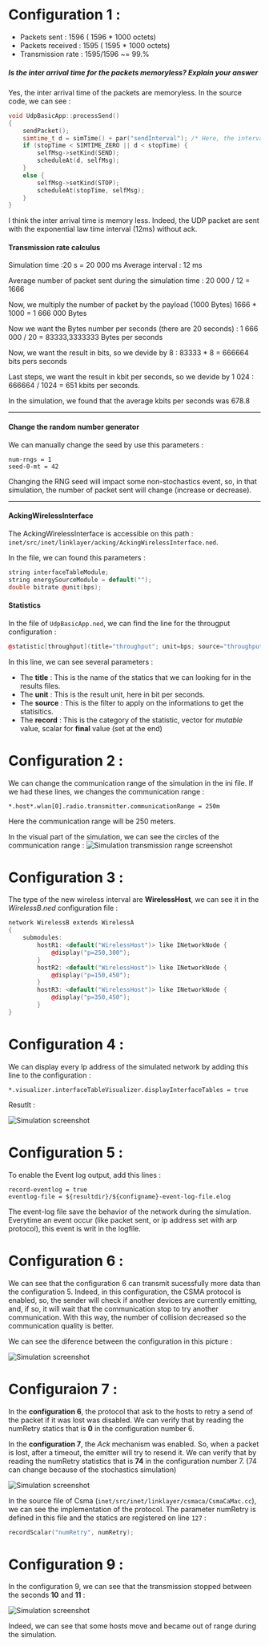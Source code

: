 # Configuration 1 :

- Packets sent : 1596 ( 1596 * 1000 octets)
- Packets received : 1595 ( 1595 * 1000 octets)
- Transmission rate : 1595/1596 \~= 99.%


##### Is the **inter arrival time** for the packets memoryless? Explain your answer

Yes, the inter arrival time of the packets are memoryless. In the source code, we can see :

```c++
void UdpBasicApp::processSend()
{
    sendPacket();
    simtime_t d = simTime() + par("sendInterval"); /* Here, the interval between the next sent take not care about the last send. */
    if (stopTime < SIMTIME_ZERO || d < stopTime) {
        selfMsg->setKind(SEND);
        scheduleAt(d, selfMsg);
    }
    else {
        selfMsg->setKind(STOP);
        scheduleAt(stopTime, selfMsg);
    }
}
```
I think the inter arrival time is memory less. Indeed, the UDP packet are sent with the exponential law time interval (12ms) without ack.

#### Transmission rate calculus

Simulation time :20 s = 20 000 ms
Average interval : 12 ms

Average number of packet sent during the simulation time :
 20 000 / 12 = 1666

Now, we multiply the number of packet by the payload (1000 Bytes)
1666 * 1000 = 1 666 000 Bytes

Now we want the Bytes number per seconds (there are 20 seconds) :
1 666 000 / 20 = 83333,3333333 Bytes per seconds


Now, we want the result in bits, so we devide by 8 :
83333 * 8 = 666664 bits pers seconds

Last steps, we want the result in kbit per seconds, so we devide by 1 024 :
666664 / 1024 = 651 kbits per seconds.

In the simulation, we found that the average kbits per seconds was 678.8

___


#### Change the random number generator

We can manually change the seed by use this parameters :
```
num-rngs = 1
seed-0-mt = 42
```

Changing the RNG seed will impact some non-stochastics event, so, in that simulation, the number of packet sent will change (increase or decrease).

___

#### AckingWirelessInterface

The AckingWirelessInterface is accessible on this path :
`inet/src/inet/linklayer/acking/AckingWirelessInterface.ned`.


In the file, we can found this parameters :

```c++
string interfaceTableModule;
string energySourceModule = default("");
double bitrate @unit(bps);
```

#### Statistics

In the file of `UdpBasicApp.ned`, we can find the line for the througput configuration :
```c++
@statistic[throughput](title="throughput"; unit=bps; source="throughput(packetReceived)"; record=vector);
```

In this line, we can see several parameters :
 - The **title**  : This is the name of the statics that we can looking for in the results files.
 - The **unit**   : This is the result unit, here in bit per seconds.
 - The **source** : This is the filter to apply on the informations to get the statisitics.
 - The **record** : This is the category of the statistic, vector for *mutable* value, scalar for **final** value (set at the end)


# Configuration 2 :

We can change the communication range of the simulation in the ini file.
If we had these lines, we changes the communication range :

```
*.host*.wlan[0].radio.transmitter.communicationRange = 250m
```
Here the communication range will be 250 meters.

In the visual part of the simulation, we can see the circles of the communication range :
![Simulation transmission range screenshot](./images/transmission-range.png "Simulation transmission range screenshot")


# Configuration 3 :

The type of the new wireless interval are **WirelessHost**, we can see it in the *WirelessB.ned* configuration file : 

```c++
network WirelessB extends WirelessA
{
    submodules:
        hostR1: <default("WirelessHost")> like INetworkNode {
            @display("p=250,300");
        }
        hostR2: <default("WirelessHost")> like INetworkNode {
            @display("p=150,450");
        }
        hostR3: <default("WirelessHost")> like INetworkNode {
            @display("p=350,450");
        }
}
```

# Configuration 4 :

We can display every Ip address of the simulated network by adding this line to the configuration :
```
*.visualizer.interfaceTableVisualizer.displayInterfaceTables = true
```

Resutlt :

![Simulation screenshot](./images/configuration-4.png "Simulation screenshot")


# Configuration 5 :

To enable the Event log output, add this lines :
```
record-eventlog = true
eventlog-file = ${resultdir}/${configname}-event-log-file.elog
```

The event-log file save the behavior of the network during the simulation. Everytime an event occur (like packet sent, or ip address set with arp protocol), this event is writ in the logfile.


# Configuration 6 :

We can see that the configuration 6 can transmit sucessfully more data than the configuration 5.
Indeed, in this configuration, the CSMA protocol is enabled, so, the sender will check if another devices are currently emitting, 
and, if so, it will wait that the communication stop to try another communication.
With this way, the number of collision decreased so the communication quality is better.

We can see the diference between the configuration in this picture :

![Simulation screenshot](./images/configuration-6.png "Simulation screenshot")


# Configuraion 7 :

In the **configuration 6**, the protocol that ask to the hosts to retry a send of the packet if it was lost was disabled.
We can verify that by reading the numRetry statics that is **0** in the configuration number 6.

In the **configuration 7**, the *Ack* mechanism was enabled. So, when a packet is lost, after a timeout, the emitter will try to resend it.
We can verify that by reading the numRetry statistics that is **74** in the configuration number 7. (74 can change because of the stochastics simulation)

![Simulation screenshot](./images/configuration-7-num-retry.png "Simulation screenshot")

In the source file of Csma (`inet/src/inet/linklayer/csmaca/CsmaCaMac.cc`), we can see the implementation of the protocol.
The parameter numRetry is defined in this file and the statics are registered on line `127` :

```c++
recordScalar("numRetry", numRetry);
```

# Configuration 9 :

In the configuration 9, we can see that the transmission stopped between the seconds **10** and **11** :

![Simulation screenshot](./images/configuration-9-decrease.png "Simulation screenshot")

Indeed, we can see that some hosts move and became out of range during the simulation.